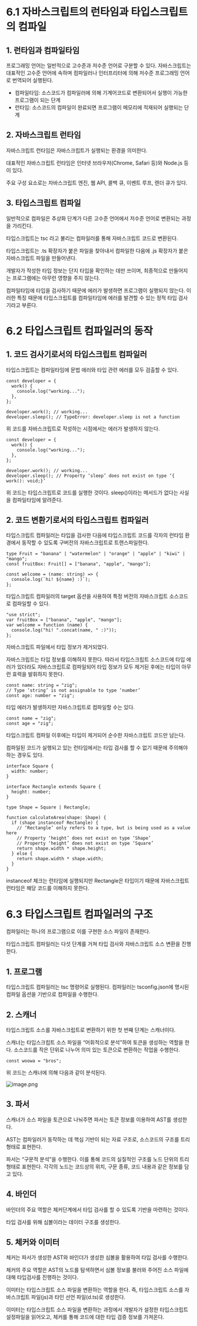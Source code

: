 # 6.1 자바스크립트의 런타임과 타입스크립트의 컴파일

## 1. 런타임과 컴파일타임

프로그래밍 언어는 일반적으로 고수준과 저수준 언어로 구분할 수 있다. 자바스크립트는 대표적인 고수준 언어에 속하며 컴파일러나 인터프리터에 의해 저수준 프로그래밍 언어로 번역되어 실행된다.

- 컴파일타임: 소스코드가 컴파일러에 의해 기계어코드로 변환되어서 실행이 가능한 프로그램이 되는 단계
- 런타임: 소스코드의 컴파일이 완료되면 프로그램이 메모리에 적재되어 실행되는 단계

## 2. 자바스크립트 런타임

자바스크립트 런타임은 자바스크립트가 실행되는 환경을 의미한다.

대표적인 자바스크립트 런타임은 인터넷 브라우저(Chrome, Safari 등)와 Node.js 등이 있다.

주요 구성 요소로는 자바스크립트 엔진, 웹 API, 콜백 큐, 이벤트 루프, 렌더 큐가 있다.

## 3. 타입스크립트 컴파일

일반적으로 컴파일은 추상화 단계가 다른 고수준 언어에서 저수준 언어로 변환되는 과정을 가리킨다.

타입스크립트는 tsc 라고 불리는 컴파일러를 통해 자바스크립트 코드로 변환된다.

타입스크립트는 .ts 확장자가 붙은 파일을 찾아내서 컴파일한 다음에 .js 확장자가 붙은 자바스크립트 파일을 만들어낸다.

개발자가 작성한 타입 정보는 단지 타입을 확인하는 데만 쓰이며, 최종적으로 만들어지는 프로그램에는 아무런 영향을 주지 않는다.

컴파일타임에 타입을 검사하기 때문에 에러가 발생하면 프로그램이 실행되지 않는다. 이러한 특징 때문에 타입스크립트를 컴파일타임에 에러를 발견할 수 있는 정적 타입 검사기라고 부른다.

# 6.2 타입스크립트 컴파일러의 동작

## 1. 코드 검사기로서의 타입스크립트 컴파일러

타입스크립트는 컴파일타임에 문법 에러와 타입 관련 에러를 모두 검출할 수 있다.

```tsx
const developer = {
  work() {
    console.log("working...");
  },
};

developer.work(); // working...
developer.sleep(); // TypeError: developer.sleep is not a function
```

위 코드를 자바스크립트로 작성하는 시점에서는 에러가 발생하지 않는다.

```tsx
const developer = {
  work() {
    console.log("working...");
  },
};

developer.work(); // working...
developer.sleep(); // Property ‘sleep’ does not exist on type ‘{ work(): void;}’
```

위 코드는 타입스크립트로 코드를 실행한 것이다. sleep()이라는 메서드가 없다는 사실을 컴파일타임에 알려준다.

## 2. 코드 변환기로서의 타입스크립트 컴파일러

타입스크립트 컴파일러는 타입을 검사한 다음에 타입스크립트 코드를 각자의 런타임 환경에서 동작할 수 있도록 구버전의 자바스크립트로 트랜스파일한다.

```tsx
type Fruit = "banana" | "watermelon" | "orange" | "apple" | "kiwi" | "mango";
const fruitBox: Fruit[] = ["banana", "apple", "mango"];

const welcome = (name: string) => {
  console.log(`hi! ${name} :)`);
};
```

타입스크립트 컴파일러의 target 옵션을 사용하여 특정 버전의 자바스크립트 소스코드로 컴파일할 수 있다.

```tsx
"use strict";
var fruitBox = ["banana", "apple", "mango"];
var welcome = function (name) {
  console.log("hi! ".concat(name, " :)"));
};
```

자바스크립트 파일에서 타입 정보가 제거되었다.

자바스크립트는 타입 정보를 이해하지 못한다. 따라서 타입스크립트 소스코드에 타입 에러가 있더라도 자바스크립트로 컴파일되어 타입 정보가 모두 제거된 후에는 타입이 아무런 효력을 발휘하지 못한다.

```tsx
const name: string = "zig";
// Type ‘string’ is not assignable to type ‘number’
const age: number = "zig";
```

타입 에러가 발생하지만 자바스크립트로 컴파일할 수는 있다.

```tsx
const name = "zig";
const age = "zig";
```

타입스크립트 컴파일 이후에는 타입이 제거되어 순수한 자바스크립트 코드만 남는다.

컴파일된 코드가 실행되고 있는 런타임에서는 타입 검사를 할 수 없기 때문에 주의해야 하는 경우도 있다.

```tsx
interface Square {
  width: number;
}

interface Rectangle extends Square {
  height: number;
}

type Shape = Square | Rectangle;

function calculateArea(shape: Shape) {
  if (shape instanceof Rectangle) {
    // ‘Rectangle’ only refers to a type, but is being used as a value here
    // Property ‘height’ does not exist on type ‘Shape’
    // Property ‘height’ does not exist on type ‘Square’
    return shape.width * shape.height;
  } else {
    return shape.width * shape.width;
  }
}
```

instanceof 체크는 런타임에 실행되지만 Rectangle은 타입이기 때문에 자바스크립트 런타임은 해당 코드를 이해하지 못한다.

# 6.3 타입스크립트 컴파일러의 구조

컴파일러는 하나의 프로그램으로 이를 구현한 소스 파일이 존재한다.

타입스크립트 컴파일러는 다섯 단계를 거쳐 타입 검사와 자바스크립트 소스 변환을 진행한다.

## 1. 프로그램

타입스크립트 컴파일러는 tsc 명령어로 실행된다. 컴파일러는 tsconfig.json에 명시된 컴파일 옵션을 기반으로 컴파일을 수행한다.

## 2. 스캐너

타입스크립트 소스를 자바스크립트로 변환하기 위한 첫 번째 단계는 스캐너이다. 

스캐너는 타입스크립트 소스 파일을 “어휘적으로 분석”하여 토큰을 생성하는 역할을 한다. 소스코드를 작은 단위로 나누어 의미 있는 토큰으로 변환하는 작업을 수행한다.

```tsx
const woowa = "bros";
```

위 코드는 스캐너에 의해 다음과 같이 분석된다.

![image.png](attachment:db79a9c3-4c2f-425c-9ffc-77fc31c81dfa:image.png)

## 3. 파서

스캐너가 소스 파일을 토큰으로 나눠주면 파서는 토큰 정보를 이용하여 AST를 생성한다.

AST는 컴파일러가 동작하는 데 핵심 기반이 되는 자료 구조로, 소스코드의 구조를 트리 형태로 표현한다.

파서는 “구문적 분석”을 수행한다. 이를 통해 코드의 실질적인 구조를 노드 단위의 트리 형태로 표현한다. 각각의 노드는 코드상의 위치, 구문 종류, 코드 내용과 같은 정보를 담고 있다.

## 4. 바인더

바인더의 주요 역할은 체커단계에서 타입 검사를 할 수 있도록 기반을 마련하는 것이다.

타입 검사를 위해 심볼이라는 데이터 구조를 생성한다.

## 5. 체커와 이미터

체커는 파서가 생성한 AST와 바인더가 생성한 심볼을 활용하여 타입 검사를 수행한다.

체커의 주요 역할은 AST의 노드를 탐색하면서 심볼 정보를 불러와 주어진 소스 파일에 대해 타입검사를 진행하는 것이다.

이미터는 타입스크립트 소스 파일을 변환하는 역할을 한다. 즉, 타입스크립트 소스를 자바스크립트 파일(js)과 타인 선언 파일(d.ts)로 생성한다.

이미터는 타입스크립트 소스 파일을 변환하는 과정에서 개발자가 설정한 타입스크립트 설정파일을 읽어오고, 체커를 통해 코드에 대한 타입 검증 정보를 가져온다.